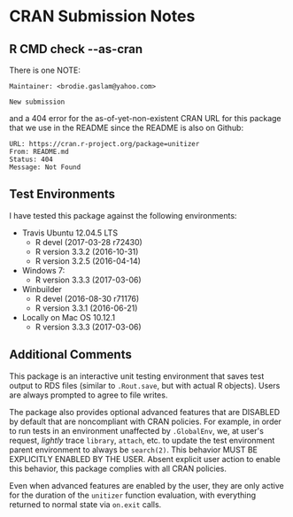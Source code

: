 # CRAN Submission Notes

## R CMD check --as-cran

There is one NOTE:

    Maintainer: <brodie.gaslam@yahoo.com>

    New submission

and a 404 error for the as-of-yet-non-existent CRAN URL
for this package that we use in the README since the README
is also on Github:

    URL: https://cran.r-project.org/package=unitizer
    From: README.md
    Status: 404
    Message: Not Found

## Test Environments

I have tested this package against the following
environments:

* Travis Ubuntu 12.04.5 LTS
    * R devel (2017-03-28 r72430)
    * R version 3.3.2 (2016-10-31)
    * R version 3.2.5 (2016-04-14)
* Windows 7:
    * R version 3.3.3 (2017-03-06)
* Winbuilder
    * R devel (2016-08-30 r71176)
    * R version 3.3.1 (2016-06-21)
* Locally on Mac OS 10.12.1
    * R version 3.3.3 (2017-03-06)

## Additional Comments

This package is an interactive unit testing environment
that saves test output to RDS files (similar to
`.Rout.save`, but with actual R objects).  Users are
always prompted to agree to file writes.

The package also provides optional advanced features
that are DISABLED by default that are noncompliant
with CRAN policies.  For example, in order to run tests
in an environment unaffected by `.GlobalEnv`, we, at
user's request, _lightly_ trace `library`, `attach`, etc. 
to update the test environment parent environment to always
be `search(2)`.  This behavior MUST BE EXPLICITLY ENABLED
BY THE USER.  Absent explicit user action to enable
this behavior, this package complies with all CRAN
policies.

Even when advanced features are enabled by the user,
they are only active for the duration of the `unitizer`
function evaluation, with everything returned to normal
state via `on.exit` calls.

